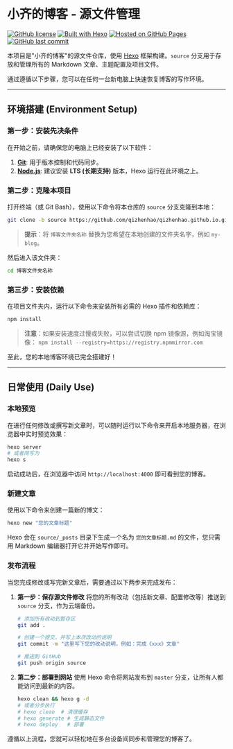 # 小齐的博客 - 源文件管理

[![GitHub license](https://img.shields.io/github/license/qizhenhao/qizhenhao.github.io?style=flat-square)](./LICENSE)
[![Built with Hexo](https://img.shields.io/badge/Built%20with-Hexo-blue?style=flat-square&logo=hexo)](https://hexo.io)
[![Hosted on GitHub Pages](https://img.shields.io/badge/Hosted%20on-GitHub%20Pages-green?style=flat-square&logo=github)](https://pages.github.com/)
[![GitHub last commit](https://img.shields.io/github/last-commit/qizhenhao/qizhenhao.github.io/source?style=flat-square)](https://github.com/qizhenhao/qizhenhao.github.io/tree/source)

本项目是"小齐的博客"的源文件仓库，使用 [Hexo](https://hexo.io/) 框架构建。`source` 分支用于存放和管理所有的 Markdown 文章、主题配置及项目文件。

通过遵循以下步骤，您可以在任何一台新电脑上快速恢复博客的写作环境。

---

## 环境搭建 (Environment Setup)

### 第一步：安装先决条件

在开始之前，请确保您的电脑上已经安装了以下软件：

1.  **[Git](https://git-scm.com/)**: 用于版本控制和代码同步。
2.  **[Node.js](https://nodejs.org/)**: 建议安装 **LTS (长期支持)** 版本，Hexo 运行在此环境之上。

### 第二步：克隆本项目

打开终端（或 Git Bash），使用以下命令将本仓库的 `source` 分支克隆到本地：

```bash
git clone -b source https://github.com/qizhenhao/qizhenhao.github.io.git 博客文件夹名称
```

> **提示**：将 `博客文件夹名称` 替换为您希望在本地创建的文件夹名字，例如 `my-blog`。

然后进入该文件夹：

```bash
cd 博客文件夹名称
```

### 第三步：安装依赖

在项目文件夹内，运行以下命令来安装所有必需的 Hexo 插件和依赖库：

```bash
npm install
```

> **注意**：如果安装速度过慢或失败，可以尝试切换 npm 镜像源，例如淘宝镜像：
> `npm install --registry=https://registry.npmmirror.com`

至此，您的本地博客环境已完全搭建好！

---

## 日常使用 (Daily Use)

### 本地预览

在进行任何修改或撰写新文章时，可以随时运行以下命令来开启本地服务器，在浏览器中实时预览效果：

```bash
hexo server
# 或者简写为
hexo s
```

启动成功后，在浏览器中访问 `http://localhost:4000` 即可看到您的博客。

### 新建文章

使用以下命令来创建一篇新的博文：

```bash
hexo new "您的文章标题"
```

Hexo 会在 `source/_posts` 目录下生成一个名为 `您的文章标题.md` 的文件，您只需用 Markdown 编辑器打开它并开始写作即可。

### 发布流程

当您完成修改或写完新文章后，需要通过以下两步来完成发布：

1.  **第一步：保存源文件修改**
    将您的所有改动（包括新文章、配置修改等）推送到 `source` 分支，作为云端备份。

    ```bash
    # 添加所有改动到暂存区
    git add .

    # 创建一个提交，并写上本次改动的说明
    git commit -m "这里写下您的改动说明，例如：完成《xxx》文章"

    # 推送到 GitHub
    git push origin source
    ```

2.  **第二步：部署到网站**
    使用 Hexo 命令将网站发布到 `master` 分支，让所有人都能访问到最新的内容。

    ```bash
    hexo clean && hexo g -d
    # 或者分步执行
    # hexo clean  # 清理缓存
    # hexo generate # 生成静态文件
    # hexo deploy   # 部署
    ```

遵循以上流程，您就可以轻松地在多台设备间同步和管理您的博客了。 